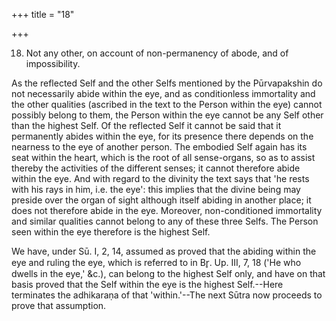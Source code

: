 +++
title = "18"

+++


18. Not any other, on account of non-permanency of abode, and of impossibility.

As the reflected Self and the other Selfs mentioned by the Pūrvapakshin do not necessarily abide within the eye, and as conditionless immortality and the other qualities (ascribed in the text to the Person within the eye) cannot possibly belong to them, the Person within the eye cannot be any Self other than the highest Self. Of the reflected Self it cannot be said that it permanently abides within the eye, for its presence there depends on the nearness to the eye of another person. The embodied Self again has its seat within the heart, which is the root of all sense-organs, so as to assist thereby the activities of the different senses; it cannot therefore abide within the eye. And with regard to the divinity the text says that 'he rests with his rays in him, i.e. the eye': this implies that the divine being may preside over the organ of sight although itself abiding in another place; it does not therefore abide in the eye. Moreover, non-conditioned immortality and similar qualities cannot belong to any of these three Selfs. The Person seen within the eye therefore is the highest Self.

We have, under Sū. I, 2, 14, assumed as proved that the abiding within the eye and ruling the eye, which is referred to in Br̥. Up. III, 7, 18 ('He who dwells in the eye,' &c.), can belong to the highest Self only, and have on that basis proved that the Self within the eye is the highest Self.--Here terminates the adhikaraṇa of that 'within.'--The next Sūtra now proceeds to prove that assumption.

